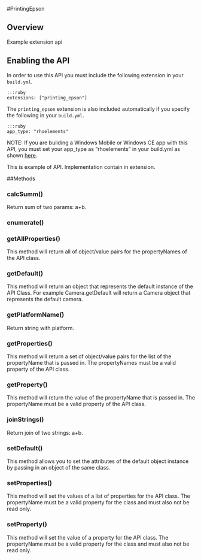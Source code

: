 #PrintingEpson


## Overview
<p>Example extension api</p>

<h2>Enabling the API</h2>

<p>In order to use this API you must include the following extension in your <code>build.yml</code>.</p>

<pre><code>:::ruby
extensions: ["printing_epson"]
</code></pre>

<p>The <code>printing_epson</code> extension is also included automatically if you specify the following in your <code>build.yml</code>.</p>

<pre><code>:::ruby
app_type: "rhoelements"
</code></pre>

<p>NOTE: If you are building a Windows Mobile or Windows CE app with this API, you must set your app_type as &ldquo;rhoelements&rdquo; in your build.yml as shown <a href="../guide/build_config#other-build-time-settings">here</a>.</p>
<p>This is example of API. Implementation contain in extension.</p>



##Methods



### calcSumm()
Return sum of two params: a+b.

### enumerate()

### getAllProperties()
This method will return all of object/value pairs for the propertyNames of the API class.

### getDefault()
This method will return an object that represents the default instance of the API Class. For example Camera.getDefault will return a Camera object that represents the default camera.

### getPlatformName()
Return string with platform.

### getProperties()
This method will return a set of object/value pairs for the list of the propertyName that is passed in. The propertyNames must be a valid property of the API class.

### getProperty()
This method will return the value of the propertyName that is passed in. The propertyName must be a valid property of the API class.

### joinStrings()
Return join of two strings: a+b.

### setDefault()
This method allows you to set the attributes of the default object instance by passing in an object of the same class.

### setProperties()
This method will set the values of a list of properties for the API class. The propertyName must be a valid property for the class and must also not be read only.

### setProperty()
This method will set the value of a property for the API class. The propertyName must be a valid property for the class and must also not be read only.